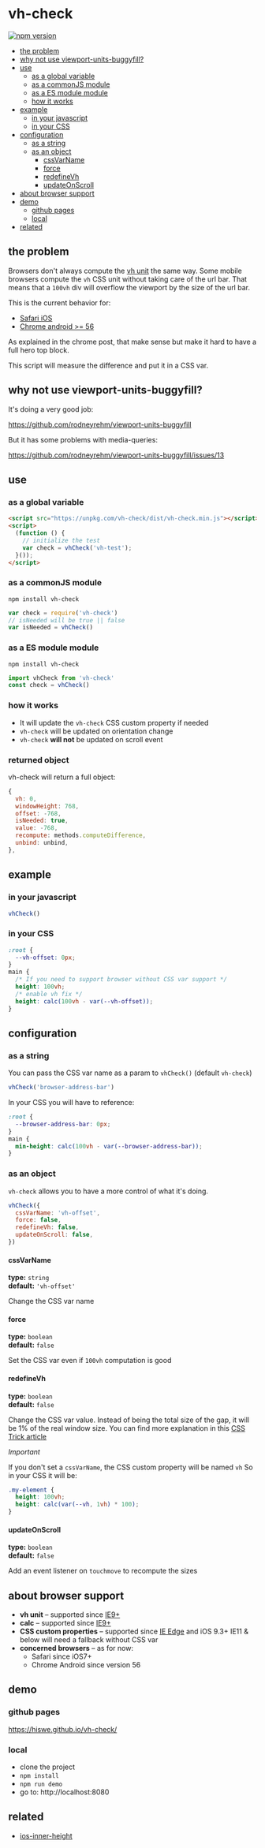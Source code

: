 # vh-check

[![npm version](https://badge.fury.io/js/vh-check.svg)](https://badge.fury.io/js/vh-check)

<!-- START doctoc generated TOC please keep comment here to allow auto update -->
<!-- DON'T EDIT THIS SECTION, INSTEAD RE-RUN doctoc TO UPDATE -->

- [the problem](#the-problem)
- [why not use viewport-units-buggyfill?](#why-not-use-viewport-units-buggyfill)
- [use](#use)
  - [as a global variable](#as-a-global-variable)
  - [as a commonJS module](#as-a-commonjs-module)
  - [as a ES module module](#as-a-es-module-module)
  - [how it works](#how-it-works)
- [example](#example)
  - [in your javascript](#in-your-javascript)
  - [in your CSS](#in-your-css)
- [configuration](#configuration)
  - [as a string](#as-a-string)
  - [as an object](#as-an-object)
    - [cssVarName](#cssvarname)
    - [force](#force)
    - [redefineVh](#redefinevh)
    - [updateOnScroll](#updateonscroll)
- [about browser support](#about-browser-support)
- [demo](#demo)
  - [github pages](#github-pages)
  - [local](#local)
- [related](#related)

<!-- END doctoc generated TOC please keep comment here to allow auto update -->

## the problem

Browsers don't always compute the [vh unit](https://developer.mozilla.org/en-US/docs/Web/CSS/length#vh) the same way.
Some mobile browsers compute the `vh` CSS unit without taking care of the url bar.
That means that a `100vh` div will overflow the viewport by the size of the url bar.

This is the current behavior for:

- [Safari iOS](https://bugs.webkit.org/show_bug.cgi?id=141832)
- [Chrome android >= 56](https://developers.google.com/web/updates/2016/12/url-bar-resizing)

As explained in the chrome post, that make sense but make it hard to have a full hero top block.

This script will measure the difference and put it in a CSS var.

## why not use viewport-units-buggyfill?

It's doing a very good job:

https://github.com/rodneyrehm/viewport-units-buggyfill

But it has some problems with media-queries:

https://github.com/rodneyrehm/viewport-units-buggyfill/issues/13

## use

### as a global variable

```html
<script src="https://unpkg.com/vh-check/dist/vh-check.min.js"></script>
<script>
  (function () {
    // initialize the test
    var check = vhCheck('vh-test');
  }());
</script>
```

### as a commonJS module

```
npm install vh-check
```

```js
var check = require('vh-check')
// isNeeded will be true || false
var isNeeded = vhCheck()
```

### as a ES module module

```
npm install vh-check
```

```js
import vhCheck from 'vh-check'
const check = vhCheck()
```

### how it works

- It will update the `vh-check` CSS custom property if needed
- `vh-check` will be updated on orientation change
- `vh-check` **will not** be updated on scroll event

### returned object

vh-check will return a full object:

```js
{
  vh: 0,
  windowHeight: 768,
  offset: -768,
  isNeeded: true,
  value: -768,
  recompute: methods.computeDifference,
  unbind: unbind,
},
```

## example

### in your javascript

```js
vhCheck()
```

### in your CSS

```css
:root {
  --vh-offset: 0px;
}
main {
  /* If you need to support browser without CSS var support */
  height: 100vh;
  /* enable vh fix */
  height: calc(100vh - var(--vh-offset));
}
```

## configuration

### as a string

You can pass the CSS var name as a param to `vhCheck()` (default `vh-check`)

```js
vhCheck('browser-address-bar')
```

In your CSS you will have to reference:

```css
:root {
  --browser-address-bar: 0px;
}
main {
  min-height: calc(100vh - var(--browser-address-bar));
}
```

### as an object

`vh-check` allows you to have a more control of what it's doing.

```js
vhCheck({
  cssVarName: 'vh-offset',
  force: false,
  redefineVh: false,
  updateOnScroll: false,
})
```

#### cssVarName

**type:** `string`  
**default:** `'vh-offset'`

Change the CSS var name

#### force

**type:** `boolean`  
**default:** `false`

Set the CSS var even if `100vh` computation is good

#### redefineVh

**type:** `boolean`  
**default:** `false`

Change the CSS var value.
Instead of being the total size of the gap, it will be 1% of the real window size.
You can find more explanation in this [CSS Trick article](https://css-tricks.com/the-trick-to-viewport-units-on-mobile/)

_Important_

If you don't set a `cssVarName`, the CSS custom property will be named `vh`
So in your CSS it will be:

```css
.my-element {
  height: 100vh;
  height: calc(var(--vh, 1vh) * 100);
}
```

#### updateOnScroll

**type:** `boolean`  
**default:** `false`

Add an event listener on `touchmove` to recompute the sizes

## about browser support

- **vh unit** – supported since [IE9+](http://caniuse.com/#search=vh)
- **calc** – supported since [IE9+](https://caniuse.com/#search=calc)
- **CSS custom properties** – supported since [IE Edge](http://caniuse.com/#feat=css-variables) and iOS 9.3+
  IE11 & below will need a fallback without CSS var
- **concerned browsers** – as for now:
  - Safari since iOS7+
  - Chrome Android since version 56

## demo

### github pages

https://hiswe.github.io/vh-check/

### local

- clone the project
- `npm install`
- `npm run demo`
- go to: http://localhost:8080

## related

- [ios-inner-height](https://www.npmjs.com/package/ios-inner-height)
